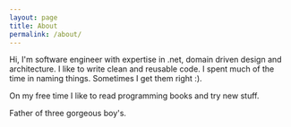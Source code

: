 ```yaml
---
layout: page
title: About
permalink: /about/
---
```


Hi, I'm software engineer with expertise in .net, domain driven design and architecture. I like to write clean and reusable code. I spent much of the time in naming things. Sometimes I get them right :).

On my free time I like to read programming books and try new stuff.

Father of three gorgeous boy's.
